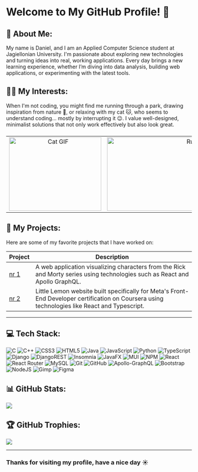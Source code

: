 # Welcome to My GitHub Profile! 👋 

## 💫 About Me:

My name is Daniel, and I am an Applied Computer Science student at Jagiellonian University. I'm passionate about exploring new technologies and turning ideas into real, working applications. Every day brings a new learning experience, whether I’m diving into data analysis, building web applications, or experimenting with the latest tools.

## 👨‍💻 My Interests:
When I'm not coding, you might find me running through a park, drawing inspiration from nature 🌲, or relaxing with my cat 🐱, who seems to understand coding… mostly by interrupting it 😉. I value well-designed, minimalist solutions that not only work effectively but also look great.

###

<table style="width: 100%; text-align: center;">
    <tr>
        <td style="width: 25%;">
            <img src="https://media.giphy.com/media/VbnUQpnihPSIgIXuZv/giphy.gif" alt="Cat GIF" style="width: 250px; height: 200px;" />
        </td>
        <td style="width: 50%;">
            <img src="https://i.giphy.com/media/v1.Y2lkPTc5MGI3NjExNmI1ajE0NzQyZ3FibWE5ZzEyOWZ1Z2VveGo1bnBrbXRxdHJlbWx2NSZlcD12MV9pbnRlcm5hbF9naWZfYnlfaWQmY3Q9Zw/Fr5LA2RCQbnVp74CxH/giphy.gif" alt="Runner GIF" style="width: 500px; height: 200px;" />
        </td>
        <td style="width: 25%;">
            <img src="https://i.giphy.com/media/v1.Y2lkPTc5MGI3NjExdnJmbW5sNDRpZTFxZ2gzY3AxbjQ0aWcwZHR3YmVwendreHN2c2ZmZSZlcD12MV9pbnRlcm5hbF9naWZfYnlfaWQmY3Q9Zw/iDCsriNfHICAlthV2q/giphy.gif" alt="Subway Surfers Icon" style="width: 250px; height: 200px;" />
        </td>
    </tr>
</table>

## 🎨 My Projects:
Here are some of my favorite projects that I have worked on:

| Project | Description |
| ------- | ----------- |
| [nr 1](https://github.com/JohnnyArachnid/Projects/tree/main/Fingoweb%20Internship%20React%20Project/project%201.1.0) | A web application visualizing characters from the Rick and Morty series using technologies such as React and Apollo GraphQL. |
| [nr 2](https://github.com/JohnnyArachnid/Courses/tree/main/Coursera-Meta-Front-End-Developer-Professional/Little-Lemon-Project-Final) | Little Lemon website built specifically for Meta's Front-End Developer certification on Coursera using technologies like React and Typescript. |

---

## 💻 Tech Stack:
![C](https://img.shields.io/badge/c-%2300599C.svg?style=for-the-badge&logo=c&logoColor=white) ![C++](https://img.shields.io/badge/c++-%2300599C.svg?style=for-the-badge&logo=c%2B%2B&logoColor=white) ![CSS3](https://img.shields.io/badge/css3-%231572B6.svg?style=for-the-badge&logo=css3&logoColor=white) ![HTML5](https://img.shields.io/badge/html5-%23E34F26.svg?style=for-the-badge&logo=html5&logoColor=white) ![Java](https://img.shields.io/badge/java-%23ED8B00.svg?style=for-the-badge&logo=openjdk&logoColor=white) ![JavaScript](https://img.shields.io/badge/javascript-%23323330.svg?style=for-the-badge&logo=javascript&logoColor=%23F7DF1E) ![Python](https://img.shields.io/badge/python-3670A0?style=for-the-badge&logo=python&logoColor=ffdd54) ![TypeScript](https://img.shields.io/badge/typescript-%23007ACC.svg?style=for-the-badge&logo=typescript&logoColor=white) ![Django](https://img.shields.io/badge/django-%23092E20.svg?style=for-the-badge&logo=django&logoColor=white) ![DjangoREST](https://img.shields.io/badge/DJANGO-REST-ff1709?style=for-the-badge&logo=django&logoColor=white&color=ff1709&labelColor=gray) ![Insomnia](https://img.shields.io/badge/Insomnia-black?style=for-the-badge&logo=insomnia&logoColor=5849BE) ![JavaFX](https://img.shields.io/badge/javafx-%23FF0000.svg?style=for-the-badge&logo=javafx&logoColor=white) ![MUI](https://img.shields.io/badge/MUI-%230081CB.svg?style=for-the-badge&logo=mui&logoColor=white) ![NPM](https://img.shields.io/badge/NPM-%23CB3837.svg?style=for-the-badge&logo=npm&logoColor=white) ![React](https://img.shields.io/badge/react-%2320232a.svg?style=for-the-badge&logo=react&logoColor=%2361DAFB) ![React Router](https://img.shields.io/badge/React_Router-CA4245?style=for-the-badge&logo=react-router&logoColor=white) ![MySQL](https://img.shields.io/badge/mysql-4479A1.svg?style=for-the-badge&logo=mysql&logoColor=white) ![Git](https://img.shields.io/badge/git-%23F05033.svg?style=for-the-badge&logo=git&logoColor=white) ![GitHub](https://img.shields.io/badge/github-%23121011.svg?style=for-the-badge&logo=github&logoColor=white) ![Apollo-GraphQL](https://img.shields.io/badge/-ApolloGraphQL-311C87?style=for-the-badge&logo=apollo-graphql) ![Bootstrap](https://img.shields.io/badge/bootstrap-%238511FA.svg?style=for-the-badge&logo=bootstrap&logoColor=white) ![NodeJS](https://img.shields.io/badge/node.js-6DA55F?style=for-the-badge&logo=node.js&logoColor=white) ![Gimp](https://img.shields.io/badge/Gimp-657D8B?style=for-the-badge&logo=gimp&logoColor=FFFFFF) ![Figma](https://img.shields.io/badge/figma-%23F24E1E.svg?style=for-the-badge&logo=figma&logoColor=white)

## 📊 GitHub Stats:
![](https://github-readme-stats.vercel.app/api/top-langs/?username=JohnnyArachnid&theme=radical&hide_border=true&layout=donut-vertical)

## 🏆 GitHub Trophies:
![](https://github-profile-trophy.vercel.app/?username=JohnnyArachnid&theme=radical&no-frame=true&no-bg=true&margin-w=4)

---

### Thanks for visiting my profile, have a nice day ☀️